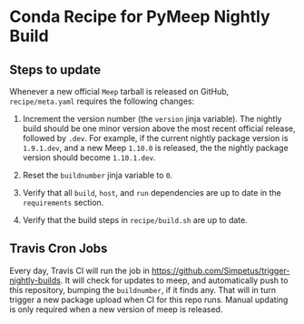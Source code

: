 # Conda Recipe for PyMeep Nightly Build

## Steps to update

Whenever a new official `Meep` tarball is released on GitHub, `recipe/meta.yaml` requires the following changes:

1. Increment the version number (the `version` jinja variable). The nightly build should be one minor version above the most recent official release, followed by `.dev`. For example, if the current nightly package version is `1.9.1.dev`, and a new Meep `1.10.0` is released, the the nightly package version should become `1.10.1.dev`.

2. Reset the `buildnumber` jinja variable to `0`.

3. Verify that all `build`, `host`, and `run` dependencies are up to date in the `requirements` section.

4. Verify that the build steps in `recipe/build.sh` are up to date.

## Travis Cron Jobs

Every day, Travis CI will  run the job in https://github.com/Simpetus/trigger-nightly-builds. It will check for updates to meep, and automatically push to this repository, bumping the `buildnumber`, if it finds any. That will in turn trigger a new package upload when CI for this repo runs. Manual updating is only required when a new version of meep is released.
